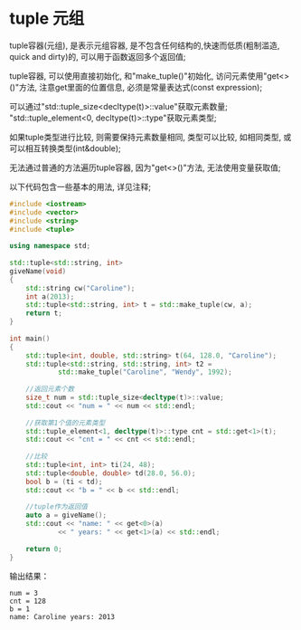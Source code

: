 # tuple 元组

tuple容器(元组), 是表示元组容器, 是不包含任何结构的,快速而低质(粗制滥造, quick and dirty)的, 可以用于函数返回多个返回值;

tuple容器, 可以使用直接初始化, 和"make_tuple()"初始化, 访问元素使用"get<>()"方法, 注意get里面的位置信息, 必须是常量表达式(const expression);

可以通过"std::tuple_size<decltype(t)>::value"获取元素数量; "std::tuple_element<0, decltype(t)>::type"获取元素类型;

如果tuple类型进行比较, 则需要保持元素数量相同, 类型可以比较, 如相同类型, 或可以相互转换类型(int&double);

无法通过普通的方法遍历tuple容器, 因为"get<>()"方法, 无法使用变量获取值;

以下代码包含一些基本的用法, 详见注释;

```cpp  
#include <iostream>  
#include <vector>  
#include <string>  
#include <tuple>  
  
using namespace std;  
  
std::tuple<std::string, int>  
giveName(void)  
{  
    std::string cw("Caroline");  
    int a(2013);  
    std::tuple<std::string, int> t = std::make_tuple(cw, a);  
    return t;  
}  
  
int main()  
{  
    std::tuple<int, double, std::string> t(64, 128.0, "Caroline");  
    std::tuple<std::string, std::string, int> t2 =  
            std::make_tuple("Caroline", "Wendy", 1992);  
  
    //返回元素个数  
    size_t num = std::tuple_size<decltype(t)>::value;  
    std::cout << "num = " << num << std::endl;  
  
    //获取第1个值的元素类型  
    std::tuple_element<1, decltype(t)>::type cnt = std::get<1>(t);  
    std::cout << "cnt = " << cnt << std::endl;  
  
    //比较  
    std::tuple<int, int> ti(24, 48);  
    std::tuple<double, double> td(28.0, 56.0);  
    bool b = (ti < td);  
    std::cout << "b = " << b << std::endl;  
  
    //tuple作为返回值  
    auto a = giveName();  
    std::cout << "name: " << get<0>(a)  
            << " years: " << get<1>(a) << std::endl;  
  
    return 0;  
}
```

输出结果：

```text
num = 3  
cnt = 128  
b = 1  
name: Caroline years: 2013  
```
